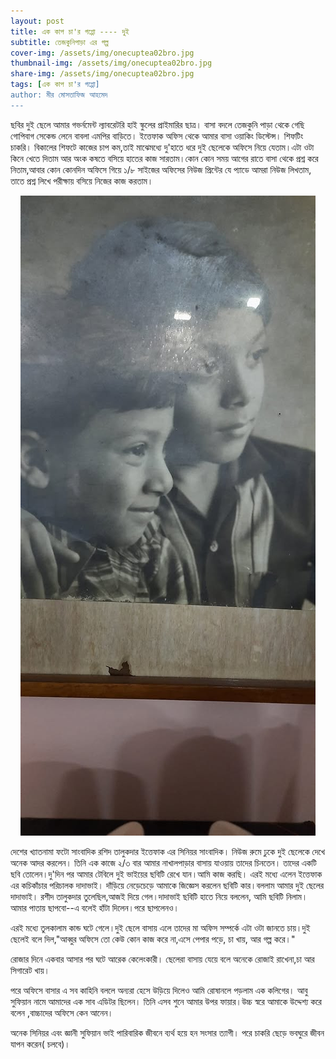 ```yaml
---
layout: post
title: এক কাপ চা'র গপ্পো ---- দুই
subtitle: তেজকুনিপাড়া এর গল্প
cover-img: /assets/img/onecuptea02bro.jpg
thumbnail-img: /assets/img/onecuptea02bro.jpg
share-img: /assets/img/onecuptea02bro.jpg
tags: [এক কাপ চা'র গপ্পো]
author: মীর মোসতাফিজ আহমেদ
---
```



<p>ছবির দুই ছেলে আমার গভর্নমেন্ট ল্যাবরেটরি হাই স্কুলের প্রাইমারির ছাত্র। বাসা বদলে তেজকুনি পাড়া থেকে গেছি গোপিবাগ সেকেন্ড লেনে বাবলা এমপির বাড়িতে। ইত্তেফাক অফিস থেকে আমার বাসা ওয়াকিং ডিস্টেন্স। শিফটিং চাকরি। বিকালের শিফটে কাজের  চাপ কম,তাই মাঝেমধ্যে দু'হাতে ধরে দুই ছেলেকে অফিসে নিয়ে যেতাম।এটা ওটা কিনে খেতে দিতাম আর অংক কষতে বসিয়ে হাতের কাজ সারতাম।কোন কোন সময় আগের রাতে বাসা থেকে প্রশ্ন করে নিতাম,আবার কোন কোনদিন অফিসে গিয়ে ১/৮ সাইজের অফিসের নিউজ প্রিন্টের যে প্যাডে আমরা নিউজ লিখতাম, তাতে প্রশ্ন লিখে পরীক্ষায় বসিয়ে নিজের কাজ করতাম।</p>
<p align="center">
<img src="/assets/img/onecuptea02bro.jpg">
</p>
<p>দেশের খ্যাতনামা ফটো সাংবাদিক রশিদ তালুকদার ইত্তেফাক এর সিনিয়র সাংবাদিক। নিউজ রুমে ঢুকে দুই ছেলেকে দেখে অনেক আদর করলেন। তিনি এক কাজে ২/৩ বার আমার নাখালপাড়ার বাসায় যাওয়ায় তাদের চিনতেন। তাদের একটি ছবি তোলেন।দু'দিন পর আমার টেবিলে দুই ভাইয়ের ছবিটি রেখে যান।আমি কাজ করছি। এরই মধ্যে এলেন  ইত্তেফাক এর কচিকাঁচার পরিচালক দাদাভাই। দাঁড়িয়ে নেড়েচেড়ে আমাকে জিজ্ঞেস করলেন ছবিটি কার।বললাম আমার দুই ছেলের দাদাভাই। রশীদ তালুকদার তুলেছিল,আজই দিয়ে গেল।দাদাভাই ছবিটি  হাতে নিয়ে বললেন, আমি ছবিটি নিলাম। আমার পাতায় ছাপবো--এ বলেই হাঁটা দিলেন।পরে ছাপলেনও।</p>
<p>এরই মধ্যে তুলকালাম কান্ড ঘটে গেলে।দুই ছেলে বাসায় এলে তাদের মা অফিস সম্পর্কে এটা ওটা জানতে চায়।দুই ছেলেই বলে দিল,"আব্বুর অফিসে তো কেউ কোন কাজ করে না,এসে পেপার পড়ে, চা খায়, আর গল্প করে।"</p>
<p>রোজার দিনে একবার আসার পর ঘটে আরেক কেলেংকারী। ছেলেরা বাসায় যেয়ে বলে অনেকে রোজাই রাখেনা,চা আর সিগারেট খায়।</p>
<p>পরে অফিসে বাসার এ সব কাহিনি বললে অন্যরা হেসে উড়িয়ে দিলেও আমি রোষানলে পড়লাম এক কলিগের। আবু সুফিয়ান নামে আমাদের এক সাব এডিটর ছিলেন। তিনি এসব শুনে আমার উপর ফায়ার।উচ্চ স্বরে আমাকে উদ্দেশ্য করে বলেন ,বাচ্চাদের অফিসে কেন আনেন।</p>
<p>অনেক সিনিয়র এবং জ্ঞানী সুফিয়ান ভাই পারিবারিক জীবনে ব্যর্থ হয়ে হন সংসার ত্যাগী। পরে চাকরি ছেড়ে ভবঘুরে জীবন যাপন করেন( চলবে)।</p>
